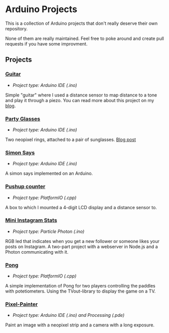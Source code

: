 # Arduino Projects

This is a collection of Arduino projects that don't really deserve their own repository.

None of them are really maintained. Feel free to poke around and create pull requests if you have some improvment.

## Projects

### [Guitar](../master/guitar)

* *Project type: Arduino IDE (.ino)*

Simple "guitar" where I used a distance sensor to map distance to a tone and play it through a piezo. You can read more about this project on my [blog](http://engineerish.com/post/148459701886/arduino-guitar).

### [Party Glasses](../master/party-glasses)

* *Project type: Arduino IDE (.ino)*

Two neopixel rings, attached to a pair of sunglasses. [Blog post](http://engineerish.com/post/151660128666/tutorial-party-glasses)

### [Simon Says](../master/simon-says)

* *Project type: Arduino IDE (.ino)*

A simon says implemented on an Arduino.

### [Pushup counter](../master/pushups)

* *Project type: PlatformIO (.cpp)*

A box to which I mounted a 4-digit LCD display and a distance sensor to.

### [Mini Instagram Stats](../master/mini-ig-stats)

* *Project type: Particle Photon (.ino)*

RGB led that indicates when you get a new follower or someone likes your posts on Instagram. A two-part project with a webserver in Node.js and a Photon communicating with it.

### [Pong](../master/pong)

* *Project type: PlatformIO (.cpp)*

A simple implementation of Pong for two players controlling the paddles with potetiometers. Using the TVout-library to display the game on a TV.

### [Pixel-Painter](../master/pixel-painter)

* *Project type: Arduino IDE (.ino) and Processing (.pde)*

Paint an image with a neopixel strip and a camera with a long exposure.
